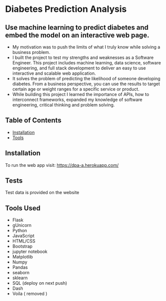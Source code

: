# Diabetes Prediction Analysis 

## Use machine learning to predict diabetes and embed the model on an interactive web page. 

- My motivation was to push the limits of what I truly know while solving a business problem.
- I built the project to test my strengths and weaknesses as a Software Engineer. This project includes machine learning, data science, software engineering, and full stack development to deliver an easy to use interactive and scalable web application. 
- It solves the problem of predicting the likelihood of someone developing diabetes. From a business perspective, you can use the results to target certain age or weight ranges for a specific service or product.
- While building this project I learned the importance of APIs, how to interconnect frameworks, expanded my knowledge of software engineering, critical thinking and problem solving.  


## Table of Contents

- [Installation](#installation)
- [Tools](#tools)

## Installation
To run the web app visit: https://dpa-a.herokuapp.com/


## Tests
Test data is provided on the website 


## Tools Used
- Flask
- gUnicorn
- Python
- JavaScript
- HTML/CSS
- Bootstrap
- jupyter notebook
- Matplotlib
- Numpy 
- Pandas 
- seaborn
- sklearn 
- SQL (deploy on next push)
- Dash 
- Voila ( removed )

